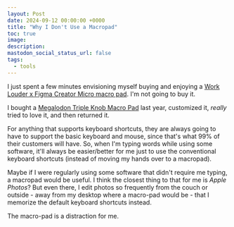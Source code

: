 ```yaml
---
layout: Post
date: 2024-09-12 00:00:00 +0000
title: "Why I Don't Use a Macropad"
toc: true
image: 
description: 
mastodon_social_status_url: false
tags: 
  - tools
---
```




I just spent a few minutes envisioning myself buying and enjoying a [Work Louder x Figma Creator Micro macro pad](https://worklouder.cc/figma/). I'm not going to buy it.

I bought a [Megalodon Triple Knob Macro Pad](https://www.keebmonkey.com/products/megalodon-triple-knob-macro-pad) last year, customized it, _really_ tried to love it, and then returned it.

For anything that supports keyboard shortcuts, they are always going to have to support the basic keyboard and mouse, since that's what 99% of their customers will have. So, when I'm typing words while using some software, it'll always be easier/better for me just to use the conventional keyboard shortcuts (instead of moving my hands over to a macropad).

Maybe if I were regularly using some software that didn't require me typing, a macropad would be useful. I think the closest thing to that for me is _Apple Photos_? But even there, I edit photos so frequently from the couch or outside - away from my desktop where a macro-pad would be - that I memorize the default keyboard shortcuts instead. 

The macro-pad is a distraction for me.
